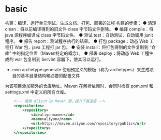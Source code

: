# basic

构建：编译、运行单元测试、生成文档、打包、部署的过程
构建的步骤：
● 清理 clean：将以前编译得到的旧文件 class 字节码文件删除。
● 编译 compile：将 java 源程序编译成 class 字节码文件。
● 测试 test：自动测试，自动调用 junit 程序。
● 报告 report：测试程序执行的结果。
● 打包 package：动态 Web 工程打 War 包，java 工程打 jar 包。
● 安装 install：将打包得到的文件复制到 “仓库” 中的指定位置（Maven特定的概念）。
● 部署 deploy：将动态 Web 工程生成的 war 包复制到 Servlet 容器下，使其可以运行。


- mvn archetype:generate 使用预定义的模板（称为 archetypes）来生成项目的基本目录结构和必要的配置文件



为该项目添加额外的仓库地址。Maven 在解析依赖时，会同时检查 pom.xml 和 settings.xml 中定义的所有仓库。
```xml
    <!-- 使用 aliyun 的 Maven 源，提升下载速度 -->
    <repositories>
        <repository>
            <id>aliyunmaven</id>
            <name>aliyun</name>
            <url>https://maven.aliyun.com/repository/public</url>
        </repository>
    </repositories>
```
